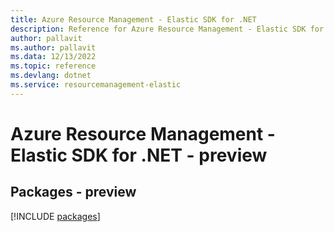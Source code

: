 ```yaml
---
title: Azure Resource Management - Elastic SDK for .NET
description: Reference for Azure Resource Management - Elastic SDK for .NET
author: pallavit
ms.author: pallavit
ms.data: 12/13/2022
ms.topic: reference
ms.devlang: dotnet
ms.service: resourcemanagement-elastic
---
```

# Azure Resource Management - Elastic SDK for .NET - preview
## Packages - preview
[!INCLUDE [packages](resource-management---elastic-index.md)]